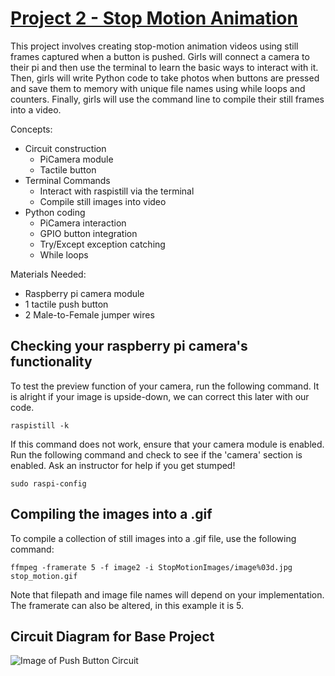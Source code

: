 # [Project 2 - Stop Motion Animation][1] 
This project involves creating stop-motion animation videos using still frames captured when a button is pushed. Girls will connect a camera to their pi and then use the terminal to learn the basic ways to interact with it. Then, girls will write Python code to take photos when buttons are pressed and save them to memory with unique file names using while loops and counters. Finally, girls will use the command line to compile their still frames into a video.  

Concepts:
* Circuit construction
  * PiCamera module
  * Tactile button
* Terminal Commands
  * Interact with raspistill via the terminal
  * Compile still images into video
* Python coding
  * PiCamera interaction
  * GPIO button integration
  * Try/Except exception catching
  * While loops


Materials Needed:
* Raspberry pi camera module
* 1 tactile push button
* 2 Male-to-Female jumper wires

## Checking your raspberry pi camera's functionality
To test the preview function of your camera, run the following command. It is alright if your image is upside-down, we can correct this later with our code. 
```
raspistill -k
```
If this command does not work, ensure that your camera module is enabled. Run the following command and check to see if the 'camera' section is enabled. Ask an instructor for help if you get stumped!
```
sudo raspi-config
```


## Compiling the images into a .gif
To compile a collection of still images into a .gif file, use the following command:
```
ffmpeg -framerate 5 -f image2 -i StopMotionImages/image%03d.jpg stop_motion.gif
```
Note that filepath and image file names will depend on your implementation. The framerate can also be altered, in this example it is 5.


## Circuit Diagram for Base Project


![Image of Push Button Circuit](https://projects-static.raspberrypi.org/projects/push-button-stop-motion/12c581bd3c4f76e1b2351e787e8e0af595494f53/en/images/picamera-gpio-setup.png)

[1]:https://projects.raspberrypi.org/en/projects/push-button-stop-motion
